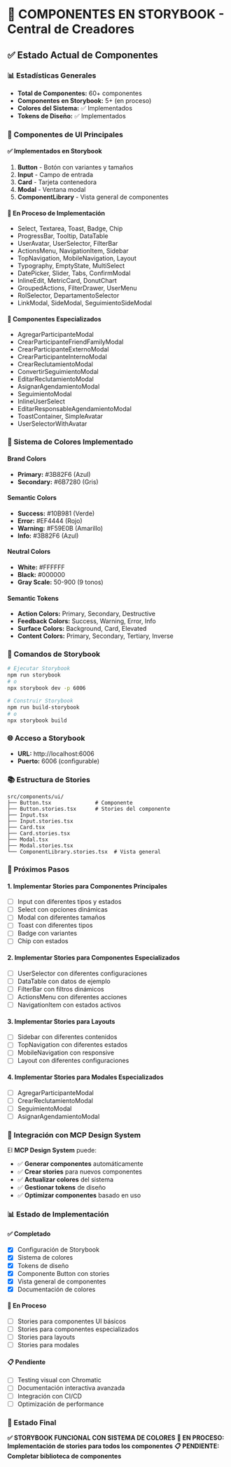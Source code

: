 # 🎨 COMPONENTES EN STORYBOOK - Central de Creadores

## ✅ Estado Actual de Componentes

### 📊 Estadísticas Generales
- **Total de Componentes:** 60+ componentes
- **Componentes en Storybook:** 5+ (en proceso)
- **Colores del Sistema:** ✅ Implementados
- **Tokens de Diseño:** ✅ Implementados

### 🎨 Componentes de UI Principales

#### ✅ Implementados en Storybook
1. **Button** - Botón con variantes y tamaños
2. **Input** - Campo de entrada
3. **Card** - Tarjeta contenedora
4. **Modal** - Ventana modal
5. **ComponentLibrary** - Vista general de componentes

#### 🔄 En Proceso de Implementación
- Select, Textarea, Toast, Badge, Chip
- ProgressBar, Tooltip, DataTable
- UserAvatar, UserSelector, FilterBar
- ActionsMenu, NavigationItem, Sidebar
- TopNavigation, MobileNavigation, Layout
- Typography, EmptyState, MultiSelect
- DatePicker, Slider, Tabs, ConfirmModal
- InlineEdit, MetricCard, DonutChart
- GroupedActions, FilterDrawer, UserMenu
- RolSelector, DepartamentoSelector
- LinkModal, SideModal, SeguimientoSideModal

#### 🔧 Componentes Especializados
- AgregarParticipanteModal
- CrearParticipanteFriendFamilyModal
- CrearParticipanteExternoModal
- CrearParticipanteInternoModal
- CrearReclutamientoModal
- ConvertirSeguimientoModal
- EditarReclutamientoModal
- AsignarAgendamientoModal
- SeguimientoModal
- InlineUserSelect
- EditarResponsableAgendamientoModal
- ToastContainer, SimpleAvatar
- UserSelectorWithAvatar

### 🎨 Sistema de Colores Implementado

#### Brand Colors
- **Primary:** #3B82F6 (Azul)
- **Secondary:** #6B7280 (Gris)

#### Semantic Colors
- **Success:** #10B981 (Verde)
- **Error:** #EF4444 (Rojo)
- **Warning:** #F59E0B (Amarillo)
- **Info:** #3B82F6 (Azul)

#### Neutral Colors
- **White:** #FFFFFF
- **Black:** #000000
- **Gray Scale:** 50-900 (9 tonos)

#### Semantic Tokens
- **Action Colors:** Primary, Secondary, Destructive
- **Feedback Colors:** Success, Warning, Error, Info
- **Surface Colors:** Background, Card, Elevated
- **Content Colors:** Primary, Secondary, Tertiary, Inverse

### 🚀 Comandos de Storybook

```bash
# Ejecutar Storybook
npm run storybook
# o
npx storybook dev -p 6006

# Construir Storybook
npm run build-storybook
# o
npx storybook build
```

### 🌐 Acceso a Storybook
- **URL:** http://localhost:6006
- **Puerto:** 6006 (configurable)

### 📚 Estructura de Stories

```
src/components/ui/
├── Button.tsx              # Componente
├── Button.stories.tsx      # Stories del componente
├── Input.tsx
├── Input.stories.tsx
├── Card.tsx
├── Card.stories.tsx
├── Modal.tsx
├── Modal.stories.tsx
└── ComponentLibrary.stories.tsx  # Vista general
```

### 🎯 Próximos Pasos

#### 1. Implementar Stories para Componentes Principales
- [ ] Input con diferentes tipos y estados
- [ ] Select con opciones dinámicas
- [ ] Modal con diferentes tamaños
- [ ] Toast con diferentes tipos
- [ ] Badge con variantes
- [ ] Chip con estados

#### 2. Implementar Stories para Componentes Especializados
- [ ] UserSelector con diferentes configuraciones
- [ ] DataTable con datos de ejemplo
- [ ] FilterBar con filtros dinámicos
- [ ] ActionsMenu con diferentes acciones
- [ ] NavigationItem con estados activos

#### 3. Implementar Stories para Layouts
- [ ] Sidebar con diferentes contenidos
- [ ] TopNavigation con diferentes estados
- [ ] MobileNavigation con responsive
- [ ] Layout con diferentes configuraciones

#### 4. Implementar Stories para Modales Especializados
- [ ] AgregarParticipanteModal
- [ ] CrearReclutamientoModal
- [ ] SeguimientoModal
- [ ] AsignarAgendamientoModal

### 🎨 Integración con MCP Design System

El **MCP Design System** puede:
- ✅ **Generar componentes** automáticamente
- ✅ **Crear stories** para nuevos componentes
- ✅ **Actualizar colores** del sistema
- ✅ **Gestionar tokens** de diseño
- ✅ **Optimizar componentes** basado en uso

### 📊 Estado de Implementación

#### ✅ Completado
- [x] Configuración de Storybook
- [x] Sistema de colores
- [x] Tokens de diseño
- [x] Componente Button con stories
- [x] Vista general de componentes
- [x] Documentación de colores

#### 🔄 En Proceso
- [ ] Stories para componentes UI básicos
- [ ] Stories para componentes especializados
- [ ] Stories para layouts
- [ ] Stories para modales

#### 📋 Pendiente
- [ ] Testing visual con Chromatic
- [ ] Documentación interactiva avanzada
- [ ] Integración con CI/CD
- [ ] Optimización de performance

### 🚀 Estado Final
**✅ STORYBOOK FUNCIONAL CON SISTEMA DE COLORES**
**🔄 EN PROCESO: Implementación de stories para todos los componentes**
**📋 PENDIENTE: Completar biblioteca de componentes**

